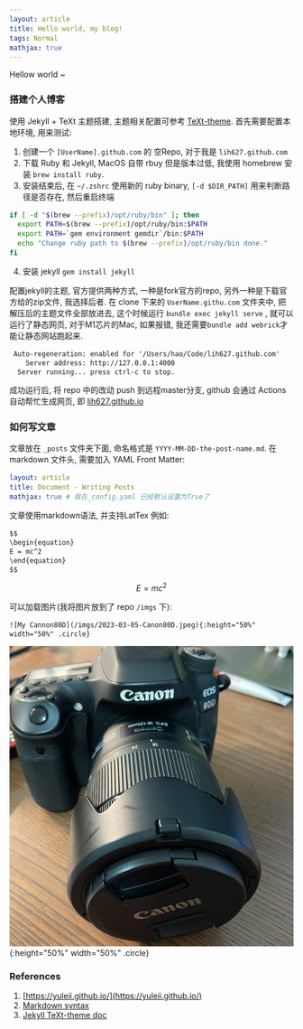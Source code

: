 ```yaml
---
layout: article
title: Hello world, my blog!
tags: Normal
mathjax: true
---
```


Hellow world ~

<!--more-->

### 搭建个人博客

使用 Jekyll + TeXt 主题搭建, 主题相关配置可参考 [TeXt-theme](https://kitian616.github.io/jekyll-TeXt-theme/test/). 首先需要配置本地环境, 用来测试:

1. 创建一个 `[UserName].github.com` 的 空Repo, 对于我是 `lih627.github.com`
2. 下载 Ruby 和 Jekyll, MacOS 自带 rbuy 但是版本过低, 我使用 homebrew 安装 `brew install ruby`.
3. 安装结束后, 在 `~/.zshrc` 使用新的 ruby binary, `[-d $DIR_PATH]` 用来判断路径是否存在, 然后重启终端
```bash
if [ -d "$(brew --prefix)/opt/ruby/bin" ]; then
  export PATH=$(brew --prefix)/opt/ruby/bin:$PATH
  export PATH=`gem environment gemdir`/bin:$PATH
  echo "Change ruby path to $(brew --prefix)/opt/ruby/bin done."
fi
```
4. 安装 jekyll `gem install jekyll`

配置jekyll的主题, 官方提供两种方式, 一种是fork官方的repo, 另外一种是下载官方给的zip文件, 我选择后者. 在 clone 下来的 `UserName.githu.com` 文件夹中, 把解压后的主题文件全部放进去, 这个时候运行 `bundle exec jekyll serve` , 就可以运行了静态网页, 对于M1芯片的Mac, 如果报错, 我还需要`bundle add webrick`才能让静态网站跑起来.
```
 Auto-regeneration: enabled for '/Users/hao/Code/lih627.github.com'
    Server address: http://127.0.0.1:4000
  Server running... press ctrl-c to stop.
```
成功运行后, 将 repo 中的改动 push 到远程master分支, github 会通过 Actions 自动帮忙生成网页, 即 [lih627.github.io](lih627.github.io)

### 如何写文章

文章放在 `_posts` 文件夹下面, 命名格式是 `YYYY-MM-DD-the-post-name.md`. 在 markdown 文件头, 需要加入 YAML Front Matter:

```yaml
layout: article
title: Document - Writing Posts
mathjax: true # 我在_config.yaml 已经默认设置为True了
```

文章使用markdown语法, 并支持LatTex 例如:
```plain
$$
\begin{equation}
E = mc^2
\end{equation}
$$
```

$$
\begin{equation}
E = mc^2
\end{equation}
$$


可以加载图片(我将图片放到了 repo `/imgs` 下):
```
![My Cannon80D](/imgs/2023-03-05-Canon80D.jpeg){:height="50%" width="50%" .circle}
```
![My Cannon80D](/imgs/2023-03-05-Canon80D.jpeg){:height="50%" width="50%" .circle}


### References

1. [https://yuleii.github.io/](https://yuleii.github.io/)
2. [Markdown syntax](https://markdown.com.cn/basic-syntax/)
3. [Jekyll TeXt-theme doc](https://kitian616.github.io/jekyll-TeXt-theme/docs/en/quick-start)
